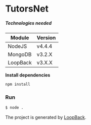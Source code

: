 # TutorsNet

##### Technologies needed

| Module   | Version  |
| -------- | -------- |
| NodeJS   | v4.4.4   |
| MongoDB  | v3.2.X   |
| LoopBack | v3.X.X   |


**Install dependencies**

```bash
npm install
```

### Run

```bash
$ node .
```


The project is generated by [LoopBack](http://loopback.io).
